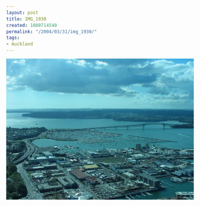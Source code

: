 ```yaml
---
layout: post
title: IMG_1930
created: 1080714540
permalink: "/2004/03/31/img_1930/"
tags:
- Auckland
---
```


<img src="/image/images/img_1930-499.jpg"/>

